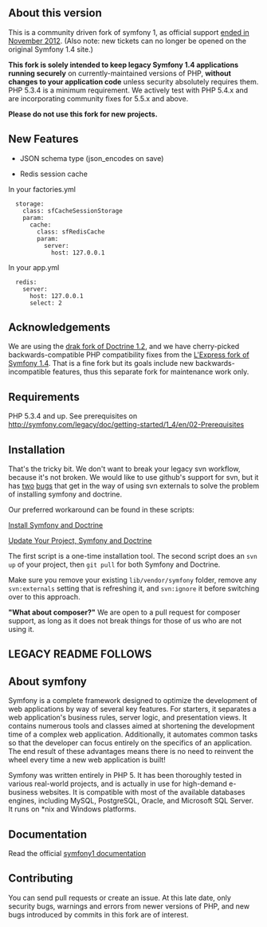 About this version
------------------

This is a community driven fork of symfony 1, as official support [ended in November 2012](http://symfony.com/blog/symfony-1-4-end-of-maintenance-what-does-it-mean). (Also note: new tickets can no longer be opened on the original Symfony 1.4 site.)

**This fork is solely intended to keep legacy Symfony 1.4 applications running securely** on currently-maintained versions of PHP, **without changes to your application code** unless security absolutely requires them. PHP 5.3.4 is a minimum requirement. We actively test with PHP 5.4.x and are incorporating community fixes for 5.5.x and above.

**Please do not use this fork for new projects.**

New Features
------------

* JSON schema type (json_encodes on save)

* Redis session cache

In your factories.yml
```
  storage:
    class: sfCacheSessionStorage
    param:
      cache:
        class: sfRedisCache
        param:
          server:
            host: 127.0.0.1
```
In your app.yml
```
  redis:
    server:
      host: 127.0.0.1
      select: 2
```


Acknowledgements
----------------

We are using the [drak fork of Doctrine 1.2](https://github.com/drak/doctrine1), and we have cherry-picked backwards-compatible PHP compatibility fixes from the [L'Express fork of Symfony 1.4](https://github.com/lexpress/symfony1). That is a fine fork but its goals include new backwards-incompatible features, thus this separate fork for maintenance work only.

Requirements
------------

PHP 5.3.4 and up. See prerequisites on http://symfony.com/legacy/doc/getting-started/1_4/en/02-Prerequisites

Installation
------------

That's the tricky bit. We don't want to break your legacy svn workflow, because it's not broken. We would like to use github's support for svn, but it has [two](https://github.com/isaacs/github/issues/344) [bugs](https://github.com/isaacs/github/issues/345) that get in the way of using svn externals to solve the problem of installing symfony and doctrine.

Our preferred workaround can be found in these scripts:

[Install Symfony and Doctrine](http://svn.apostrophenow.org/sandboxes/asandbox/branches/1.5/install-symfony)

[Update Your Project, Symfony and Doctrine](http://svn.apostrophenow.org/sandboxes/asandbox/branches/1.5/update)

The first script is a one-time installation tool. The second script does an `svn up` of your project, then `git pull` for both Symfony and Doctrine.

Make sure you remove your existing `lib/vendor/symfony` folder, remove any `svn:externals` setting that is refreshing it, and `svn:ignore` it before switching over to this approach.

**"What about composer?"** We are open to a pull request for composer support, as long as it does not break things for those of us who are not using it.

LEGACY README FOLLOWS
---------------------

About symfony
-------------

Symfony is a complete framework designed to optimize the development of web applications by way of several key features.
For starters, it separates a web application's business rules, server logic, and presentation views.
It contains numerous tools and classes aimed at shortening the development time of a complex web application.
Additionally, it automates common tasks so that the developer can focus entirely on the specifics of an application.
The end result of these advantages means there is no need to reinvent the wheel every time a new web application is built!

Symfony was written entirely in PHP 5.
It has been thoroughly tested in various real-world projects, and is actually in use for high-demand e-business websites.
It is compatible with most of the available databases engines, including MySQL, PostgreSQL, Oracle, and Microsoft SQL Server.
It runs on *nix and Windows platforms.

Documentation
-------------

Read the official [symfony1 documentation](http://symfony.com/legacy)

Contributing
------------

You can send pull requests or create an issue. At this late date, only security bugs, warnings and errors from newer versions of PHP, and new bugs introduced by commits in this fork are of interest.

